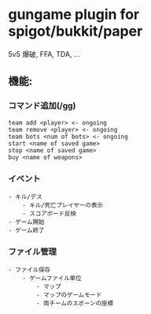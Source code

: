 # gungame plugin for spigot/bukkit/paper
5v5 爆破, FFA, TDA, ...

## 機能:
### コマンド追加(/gg)
    team add <player> <- ongoing
    team remove <player> <- ongoing
    team bots <num of bots> <- ongoing
    start <name of saved game>
    stop <name of saved game>
    buy <name of weapons>

### イベント
    - キル/デス
        - キル/死亡プレイヤーの表示
        - スコアボード反映
    - ゲーム開始
    - ゲーム終了

### ファイル管理
    - ファイル保存
        - ゲームファイル単位
            - マップ
            - マップのゲームモード
            - 両チームのスポーンの座標